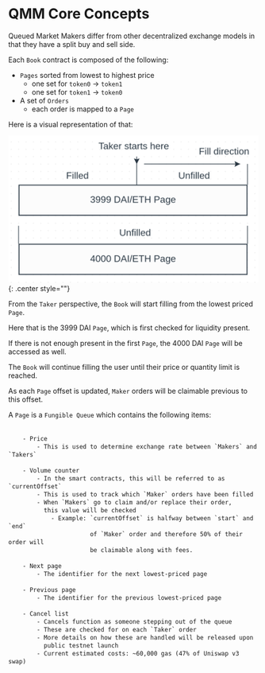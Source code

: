 # QMM Core Concepts

Queued Market Makers differ from other decentralized exchange models in that they have a split buy and sell side.

Each `Book` contract is composed of the following:

- `Pages` sorted from lowest to highest price
    - one set for `token0` -> `token1`
    - one set for `token1` -> `token0`
- A set of `Orders`
    - each order is mapped to a `Page`

Here is a visual representation of that:

![Screenshot](pages.png){: .center style=""}

From the `Taker` perspective, the `Book` will start filling from the lowest priced `Page`.

Here that is the 3999 DAI `Page`, which is first checked for liquidity present.

If there is not enough present in the first `Page`, the 4000 DAI `Page` will be accessed as well.

The `Book` will continue filling the user until their price or quantity limit is reached.

As each `Page` offset is updated, `Maker` orders will be claimable previous to this offset.

A `Page` is a `Fungible Queue` which contains the following items:
<br/>
<br/>
```
    - Price
        - This is used to determine exchange rate between `Makers` and `Takers`

    - Volume counter
        - In the smart contracts, this will be referred to as `currentOffset`
        - This is used to track which `Maker` orders have been filled
        - When `Makers` go to claim and/or replace their order,
          this value will be checked
            - Example: `currentOffset` is halfway between `start` and `end`
                       of `Maker` order and therefore 50% of their order will
                       be claimable along with fees.

    - Next page
        - The identifier for the next lowest-priced page
        
    - Previous page
        - The identifier for the previous lowest-priced page

    - Cancel list
        - Cancels function as someone stepping out of the queue
        - These are checked for on each `Taker` order
        - More details on how these are handled will be released upon
          public testnet launch
        - Current estimated costs: ~60,000 gas (47% of Uniswap v3 swap)
```
<br/>
<br/>
<br/>